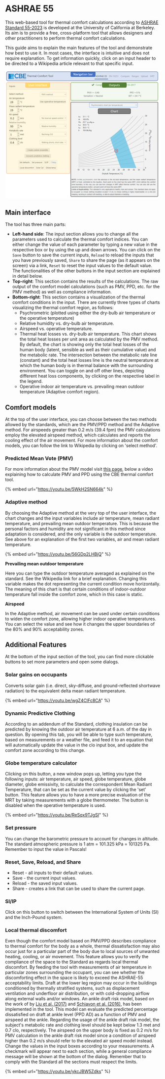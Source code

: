 # ASHRAE 55

This web-based tool for thermal comfort calculations according to [ASHRAE Standard 55-2023](https://webstore.ansi.org/standards/ashrae/ansiashraestandard552023) is developed at the University of California at Berkeley. Its aim is to provide a free, cross-platform tool that allows designers and other practitioners to perform thermal comfort calculations.&#x20;

This guide aims to explain the main features of the tool and demonstrate how best to use it. In most cases, the interface is intuitive and does not require explanation. To get information quickly, click on an input header to be directed to a Wikipedia article relevant to that specific input.

![EN page layout](../.gitbook/assets/help-ASHRAE.png)

## Main interface

The tool has three main parts:

* **Left-hand side**: The input section allows you to change all the parameters used to calculate the thermal comfort indices. You can either change the value of each parameter by typing a new value in the respective box or by using the up and down arrows. You can click on the `Save` button to save the current inputs, `Reload` to reload the inputs that you have previously saved, `Share` to share the page (as it appears on the screen) via a link, `Reset` to reset the input values to the default value. The functionalities of the other buttons in the input section are explained in detail below.
* **Top-right**: This section contains the results of the calculations. The raw output of the comfort model calculations (such as PMV, PPD, etc. for the PMV method) as well as compliance information.
* **Bottom-right**: This section contains a visualization of the thermal comfort conditions in the input. There are currently three types of charts visualizing the thermal comfort region, as follows:
  * Psychrometric (plotted using either the dry-bulb air temperature or the operative temperature)
  * Relative humidity vs. dry-bulb air temperature.
  * Airspeed vs. operative temperature.
  * Thermal heat losses vs. dry-bulb air temperature. This chart shows the total heat losses per unit area as calculated by the PMV method. By default, the chart is showing only the total heat losses of the human body (latent, sensible as well as their cumulative value) and the metabolic rate. The intersection between the metabolic rate line (constant) and the total heat losses line is the neutral temperature at which the human body is in thermal balance with the surrounding environment. You can toggle on and off other lines, depicting different heat loss components, by clicking on the respective label in the legend.
  * Operative indoor air temperature vs. prevailing mean outdoor temperature (Adaptive comfort region).

## Comfort models

At the top of the user interface, you can choose between the two methods allowed by the standards, which are the PMV/PPD method and the Adaptive method. For airspeeds greater than 0.2 m/s (39.4 fpm) the PMV calculations employ the elevated airspeed method, which calculates and reports the cooling effect of the air movement. For more information about the comfort models, you can follow the link to Wikipedia by clicking on 'select method'.

### Predicted Mean Vote (PMV)

For more information about the PMV model visit [this page](pmv.md), below a video explaining how to calculate PMV and PPD using the CBE thermal comfort tool.

{% embed url="https://youtu.be/5WkH2SN664k" %}

### Adaptive method

By choosing the Adaptive method at the very top of the user interface, the chart changes and the input variables include air temperature, mean radiant temperature, and prevailing mean outdoor temperature. This is because the personal factors and humidity are not significant in this method since adaptation is considered, and the only variable is the outdoor temperature. See above for an explanation of the first two variables, air and mean radiant temperature.

{% embed url="https://youtu.be/56GDp2LHBjQ" %}

**Prevailing mean outdoor temperature**

Here you can type the outdoor temperature averaged as explained on the standard. See the Wikipedia link for a brief explanation. Changing this variable makes the dot representing the current condition move horizontally. The meaning of this chart is that certain conditions of indoor-outdoor temperature fall inside the comfort zone, which in this case is static.

**Airspeed**

In the Adaptive method, air movement can be used under certain conditions to widen the comfort zone, allowing higher indoor operative temperatures. You can select the value and see how it changes the upper boundaries of the 80% and 90% acceptability zones.

## Additional Features

At the bottom of the input section of the tool, you can find more clickable buttons to set more parameters and open some dialogs.

### Solar gains on occupants

Converts solar gain (i.e. direct, sky-diffuse, and ground-reflected shortwave radiation) to the equivalent delta mean radiant temperature.

{% embed url="https://youtu.be/wgZ4ClFc8CA" %}

### Dynamic Predictive Clothing

According to an addendum of the Standard, clothing insulation can be predicted by knowing the outdoor air temperature at 6 a.m. of the day in question. By opening this tab, you will be able to type such temperature, based on measurements or a weather file, and feed it to an equation that will automatically update the value in the clo input box, and update the comfort zone according to this change.

### Globe temperature calculator

Clicking on this button, a new window pops up, letting you type the following inputs: air temperature, air speed, globe temperature, globe diameter, globe emissivity, to calculate the correspondent Mean Radiant Temperature, that can be set as the current value by clicking the 'set' button. This feature allows you to have a more precise evaluation of the MRT by taking measurements with a globe thermometer. The button is disabled when the operative temperature is used.

{% embed url="https://youtu.be/ReSqx9TJgSI" %}

### Set pressure

You can change the barometric pressure to account for changes in altitude. The standard atmospheric pressure is 1 atm = 101.325 kPa = 101325 Pa. Remember to input the value in Pascals!

### Reset, Save, Reload, and Share

* Reset - all inputs to their default values.
* Save - the current input values.
* Reload - the saved input values.
* Share - creates a link that can be used to share the current page.

### SI/IP

Click on this button to switch between the International System of Units (SI) and the Inch-Pound system.

### Local thermal discomfort

Even though the comfort model based on PMV/PPD describes compliance to thermal comfort for the body as a whole, thermal dissatisfaction may also occur just for a particular part of the body due to local sources of unwanted heating, cooling, or air movement. This feature allows you to verify the compliance of the space to the Standard as regards local thermal discomfort. By feeding the tool with measurements of air temperature in particular zones surrounding the occupant, you can see whether the discomforting effect in the space is likely to exceed the ASHRAE-55 acceptability limits. Draft at the lower leg region may occur in the buildings conditioned by thermally stratified systems, such as displacement ventilation and underfloor air distribution, or with cold-dropping airflow along external walls and/or windows. An ankle draft risk model, based on the work of by [Liu et al. (2017)](https://escholarship.org/uc/item/9076254n) and [Schiavon et al. (2016)](https://escholarship.org/uc/item/4p692575), has been implemented in the tool. This model can evaluate the predicted percentage dissatisfied on draft at ankle level (PPD AD) as a function of PMV and airspeed at the ankle. Regarding the usage of the ankle draft risk model, the subject's metabolic rate and clothing level should be kept below 1.3 met and 0.7 clo, respectively. The airspeed on the upper body is fixed as 0.2 m/s for PMV calculation in the ankle draft risk model since a condition of airspeed higher than 0.2 m/s should refer to the elevated air speed model instead. Change the values in the input boxes according to your measurements. A checkmark will appear next to each section, while a general compliance message will be shown at the bottom of the dialog. Remember that to comply with the Standard all the sections must respect the limits.

{% embed url="https://youtu.be/ykcJBW5Zdks" %}
